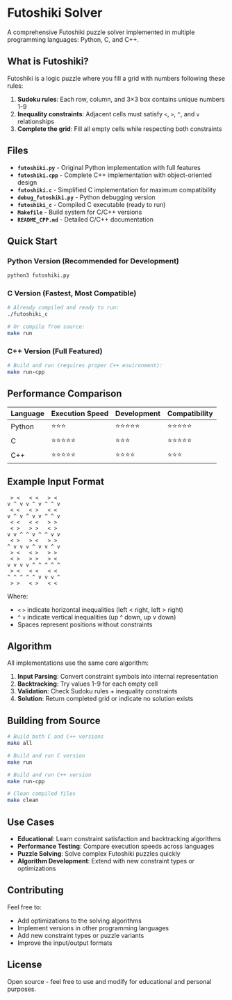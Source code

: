 # Futoshiki Solver

A comprehensive Futoshiki puzzle solver implemented in multiple programming languages: Python, C, and C++.

## What is Futoshiki?

Futoshiki is a logic puzzle where you fill a grid with numbers following these rules:
1. **Sudoku rules**: Each row, column, and 3×3 box contains unique numbers 1-9
2. **Inequality constraints**: Adjacent cells must satisfy `<`, `>`, `^`, and `v` relationships
3. **Complete the grid**: Fill all empty cells while respecting both constraints

## Files

- **`futoshiki.py`** - Original Python implementation with full features
- **`futoshiki.cpp`** - Complete C++ implementation with object-oriented design
- **`futoshiki.c`** - Simplified C implementation for maximum compatibility
- **`debug_futoshiki.py`** - Python debugging version
- **`futoshiki_c`** - Compiled C executable (ready to run)
- **`Makefile`** - Build system for C/C++ versions
- **`README_CPP.md`** - Detailed C/C++ documentation

## Quick Start

### Python Version (Recommended for Development)
```bash
python3 futoshiki.py
```

### C Version (Fastest, Most Compatible)
```bash
# Already compiled and ready to run:
./futoshiki_c

# Or compile from source:
make run
```

### C++ Version (Full Featured)
```bash
# Build and run (requires proper C++ environment):
make run-cpp
```

## Performance Comparison

| Language | Execution Speed | Development | Compatibility |
|----------|----------------|-------------|---------------|
| Python   | ⭐⭐⭐ | ⭐⭐⭐⭐⭐ | ⭐⭐⭐⭐⭐ |
| C        | ⭐⭐⭐⭐⭐ | ⭐⭐⭐ | ⭐⭐⭐⭐⭐ |
| C++      | ⭐⭐⭐⭐⭐ | ⭐⭐⭐⭐ | ⭐⭐⭐ |

## Example Input Format

```
 > <   < <   > <
v ^ v v ^ v ^ ^ v
 < <   < >   < <
v ^ v ^ v v ^ ^ v
 < <   < <   > >
 < >   > >   < >
v v ^ ^ v ^ ^ v v
 < >   > <   > >
^ v v v ^ v v ^ v
 > <   < >   > >
 < >   > >   > <
v v v v ^ ^ ^ ^ ^
 > <   < <   < <
^ ^ ^ ^ ^ v v v ^
 > >   < >   < <
```

Where:
- `<` `>` indicate horizontal inequalities (left < right, left > right)
- `^` `v` indicate vertical inequalities (up ^ down, up v down)
- Spaces represent positions without constraints

## Algorithm

All implementations use the same core algorithm:

1. **Input Parsing**: Convert constraint symbols into internal representation
2. **Backtracking**: Try values 1-9 for each empty cell
3. **Validation**: Check Sudoku rules + inequality constraints
4. **Solution**: Return completed grid or indicate no solution exists

## Building from Source

```bash
# Build both C and C++ versions
make all

# Build and run C version
make run

# Build and run C++ version  
make run-cpp

# Clean compiled files
make clean
```

## Use Cases

- **Educational**: Learn constraint satisfaction and backtracking algorithms
- **Performance Testing**: Compare execution speeds across languages
- **Puzzle Solving**: Solve complex Futoshiki puzzles quickly
- **Algorithm Development**: Extend with new constraint types or optimizations

## Contributing

Feel free to:
- Add optimizations to the solving algorithms
- Implement versions in other programming languages
- Add new constraint types or puzzle variants
- Improve the input/output formats

## License

Open source - feel free to use and modify for educational and personal purposes.
